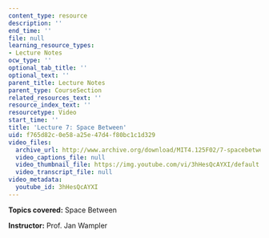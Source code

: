 ```yaml
---
content_type: resource
description: ''
end_time: ''
file: null
learning_resource_types:
- Lecture Notes
ocw_type: ''
optional_tab_title: ''
optional_text: ''
parent_title: Lecture Notes
parent_type: CourseSection
related_resources_text: ''
resource_index_text: ''
resourcetype: Video
start_time: ''
title: 'Lecture 7: Space Between'
uid: f765d82c-0e58-a25e-47d4-f80bc1c1d329
video_files:
  archive_url: http://www.archive.org/download/MIT4.125F02/7-spacebetween-220k.mp4
  video_captions_file: null
  video_thumbnail_file: https://img.youtube.com/vi/3hHesQcAYXI/default.jpg
  video_transcript_file: null
video_metadata:
  youtube_id: 3hHesQcAYXI
---
```


**Topics covered:** Space Between

**Instructor:** Prof. Jan Wampler



